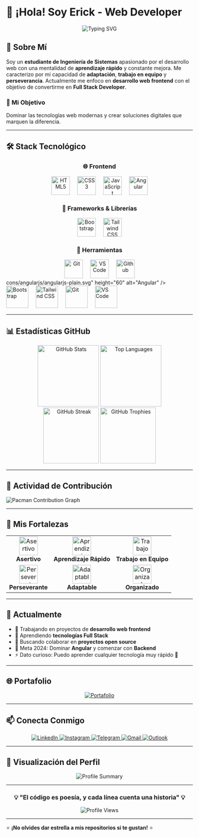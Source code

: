 # 👋 ¡Hola! Soy Erick - Web Developer

<div align="center">
  <img src="https://readme-typing-svg.demolab.com?font=Fira+Code&size=30&duration=3000&pause=1000&color=00D9FF&center=true&vCenter=true&width=600&lines=Ingenier%C3%ADa+de+Sistemas;Desarrollador+Web+Jr;Aprendizaje+R%C3%A1pido+%F0%9F%9A%80;Futuro+Full+Stack+Developer" alt="Typing SVG" />
</div>

## 🚀 Sobre Mí

Soy un **estudiante de Ingeniería de Sistemas** apasionado por el desarrollo web con una mentalidad de **aprendizaje rápido** y constante mejora. Me caracterizo por mi capacidad de **adaptación**, **trabajo en equipo** y **perseverancia**. Actualmente me enfoco en **desarrollo web frontend** con el objetivo de convertirme en **Full Stack Developer**.

### 🎯 Mi Objetivo
Dominar las tecnologías web modernas y crear soluciones digitales que marquen la diferencia.

---

## 🛠️ Stack Tecnológico

<div align="center">

### 🌐 Frontend
<img src="https://cdn.jsdelivr.net/gh/devicons/devicon/icons/html5/html5-original.svg" height="50" alt="HTML5" />
<img width="12" />
<img src="https://cdn.jsdelivr.net/gh/devicons/devicon/icons/css3/css3-original.svg" height="50" alt="CSS3" />
<img width="12" />
<img src="https://cdn.jsdelivr.net/gh/devicons/devicon/icons/javascript/javascript-original.svg" height="50" alt="JavaScript" />
<img width="12" />
<img src="https://cdn.jsdelivr.net/gh/devicons/devicon/icons/angularjs/angularjs-plain.svg" height="50" alt="Angular" />

### 🎨 Frameworks & Librerías
<img src="https://cdn.jsdelivr.net/gh/devicons/devicon/icons/bootstrap/bootstrap-original.svg" height="50" alt="Bootstrap" />
<img width="12" />
<img src="https://skillicons.dev/icons?i=tailwind" height="50" alt="Tailwind CSS" />

### 🔧 Herramientas
<img src="https://cdn.jsdelivr.net/gh/devicons/devicon/icons/git/git-original.svg" height="50" alt="Git" />
<img width="12" />
<img src="https://cdn.jsdelivr.net/gh/devicons/devicon/icons/vscode/vscode-original.svg" height="50" alt="VS Code" />
<img width="12" />
<img src="https://cdn.jsdelivr.net/gh/devicons/devicon/icons/github/github-original.svg" height="50" alt="Github" />

</div>cons/angularjs/angularjs-plain.svg" height="60" alt="Angular" />
  <img width="12" />
  <img src="https://cdn.jsdelivr.net/gh/devicons/devicon/icons/bootstrap/bootstrap-original.svg" height="60" alt="Bootstrap" />
  <img width="12" />
  <img src="https://skillicons.dev/icons?i=tailwind" height="60" alt="Tailwind CSS" />
  <img width="12" />
  <img src="https://cdn.jsdelivr.net/gh/devicons/devicon/icons/git/git-original.svg" height="60" alt="Git" />
  <img width="12" />
  <img src="https://cdn.jsdelivr.net/gh/devicons/devicon/icons/vscode/vscode-original.svg" height="60" alt="VS Code" />
</div>

---

## 📊 Estadísticas GitHub

<div align="center">
  <img src="https://github-readme-stats.vercel.app/api?username=zErickSz&show_icons=true&theme=radical&hide_border=true&count_private=true" alt="GitHub Stats" height="165">
  <img src="https://github-readme-stats.vercel.app/api/top-langs/?username=zErickSz&layout=compact&theme=radical&hide_border=true" alt="Top Languages" height="165">
</div>

<div align="center">
  <img src="https://streak-stats.demolab.com?user=zErickSz&locale=en&mode=daily&theme=radical&hide_border=true&border_radius=5" alt="GitHub Streak" height="150">
  <img src="https://github-profile-trophy.vercel.app?username=zErickSz&theme=radical&column=-1&row=1&margin-w=8&margin-h=8&no-bg=false&no-frame=false" alt="GitHub Trophies" height="150">
</div>

---

## 🎨 Actividad de Contribución

<picture>
  <source media="(prefers-color-scheme: dark)" srcset="https://raw.githubusercontent.com/zErickSz/zErickSz/output/pacman-contribution-graph-dark.svg">
  <source media="(prefers-color-scheme: light)" srcset="https://raw.githubusercontent.com/zErickSz/zErickSz/output/pacman-contribution-graph.svg">
  <img alt="Pacman Contribution Graph" src="https://raw.githubusercontent.com/zErickSz/zErickSz/output/pacman-contribution-graph.svg">
</picture>

---

## 🌟 Mis Fortalezas

<div align="center">
  <table>
    <tr>
      <td align="center">
        <img src="https://img.icons8.com/external-flat-wichaiwi/64/000000/external-confidence-generation-z-flat-wichaiwi.png" alt="Asertivo" width="50"><br>
        <strong>Asertivo</strong>
      </td>
      <td align="center">
        <img src="https://img.icons8.com/color/64/000000/learning.png" alt="Aprendizaje Rápido" width="50"><br>
        <strong>Aprendizaje Rápido</strong>
      </td>
      <td align="center">
        <img src="https://img.icons8.com/color/64/000000/collaboration.png" alt="Trabajo en Equipo" width="50"><br>
        <strong>Trabajo en Equipo</strong>
      </td>
    </tr>
    <tr>
      <td align="center">
        <img src="https://img.icons8.com/color/64/000000/goal.png" alt="Perseverante" width="50"><br>
        <strong>Perseverante</strong>
      </td>
      <td align="center">
        <img src="https://img.icons8.com/color/64/000000/synchronize.png" alt="Adaptable" width="50"><br>
        <strong>Adaptable</strong>
      </td>
      <td align="center">
        <img src="https://img.icons8.com/color/64/000000/checklist.png" alt="Organizado" width="50"><br>
        <strong>Organizado</strong>
      </td>
    </tr>
  </table>
</div>

---

## 🎯 Actualmente

- 🔭 Trabajando en proyectos de **desarrollo web frontend**
- 🌱 Aprendiendo **tecnologías Full Stack**
- 👯 Buscando colaborar en **proyectos open source**
- 🥅 Meta 2024: Dominar **Angular** y comenzar con **Backend**
- ⚡ Dato curioso: Puedo aprender cualquier tecnología muy rápido 🚀

---

## 🌐 Portafolio

<div align="center">
  <a href="https://zericksz.github.io/Portafolio/" target="_blank">
    <img src="https://img.shields.io/badge/🌐_Visita_mi_Portafolio-FF6B6B?style=for-the-badge&logoColor=white" alt="Portafolio"/>
  </a>
</div>

---

## 📫 Conecta Conmigo

<div align="center">
  <a href="https://www.linkedin.com/in/ericksz/" target="_blank">
    <img src="https://img.shields.io/badge/LinkedIn-0077B5?style=for-the-badge&logo=linkedin&logoColor=white" alt="LinkedIn"/>
  </a>
  <a href="https://www.instagram.com/erick.tsk/" target="_blank">
    <img src="https://img.shields.io/badge/Instagram-E4405F?style=for-the-badge&logo=instagram&logoColor=white" alt="Instagram"/>
  </a>
  <a href="https://t.me/zErickSHz" target="_blank">
    <img src="https://img.shields.io/badge/Telegram-2CA5E0?style=for-the-badge&logo=telegram&logoColor=white" alt="Telegram"/>
  </a>
  <a href="mailto:ericksua0@gmail.com">
    <img src="https://img.shields.io/badge/Gmail-D14836?style=for-the-badge&logo=gmail&logoColor=white" alt="Gmail"/>
  </a>
  <a href="mailto:erick-sua@hotmail.com">
    <img src="https://img.shields.io/badge/Outlook-0078D4?style=for-the-badge&logo=microsoft-outlook&logoColor=white" alt="Outlook"/>
  </a>
</div>

---

## 🎨 Visualización del Perfil

<div align="center">
  <img src="https://github-profile-summary-cards.vercel.app/api/cards/profile-details?username=zErickSz&theme=radical" alt="Profile Summary"/>
</div>

---

<div align="center">
  <h3>💡 "El código es poesía, y cada línea cuenta una historia" 💡</h3>
  <img src="https://komarev.com/ghpvc/?username=zErickSz&color=blueviolet&style=flat-square&label=Visitantes+del+Perfil" alt="Profile Views"/>
</div>

---

⭐ **¡No olvides dar estrella a mis repositorios si te gustan!** ⭐
